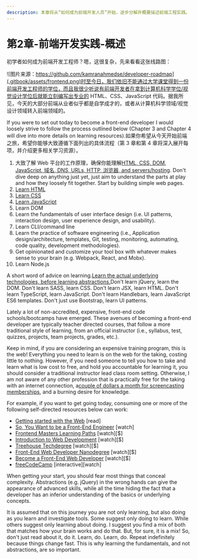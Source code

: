 ```yaml
---
description: 本章将从“如何成为前端开发人员”开始，逐步分解并概要描述前端工程实践。
---
```


# 第2章-前端开发实践-概述

初学者如何成为前端开发工程师？嗯，这很复杂，先来看看这张线路图：

![图片来源：https://github.com/kamranahmedse/developer-roadmap](.gitbook/assets/frontend.png)时至今日，我们依旧不能通过大学课堂得到一份前端开发工程师的学位，而且我很少听说有前端开发者在拿到计算机科学学位/视觉设计学位后就能立刻编写出专业的 HTML、CSS、JavaScript 代码。据我所见，今天的大部分前端从业者似乎都是自学成才的，或者从计算机科学领域/视觉设计领域转入前端领域的。

If you were to set out today to become a front-end developer I would loosely strive to follow the process outlined below \(Chapter 3 and Chapter 4 will dive into more details on learning resources\).如果你希望从今天开始前端之旅，希望你能够大致遵循下面列出的具体流程（第 3 章和第 4 章将深入展开每项，并介绍更多相关学习资源）。

1. 大致了解 Web 平台的工作原理，确保你能理解[HTML, CSS, DOM, JavaScript, 域名, DNS, URLs, HTTP, 浏览器, and servers/hosting](https://developer.mozilla.org/en-US/docs/Learn/Getting_started_with_the_web). Don't dive deep on anything just yet, just aim to understand the parts at play and how they loosely fit together. Start by building simple web pages.
2. [Learn HTML](https://developer.mozilla.org/en-US/docs/Learn/HTML)
3. [Learn CSS](https://developer.mozilla.org/en-US/docs/Learn/CSS)
4. [Learn JavaScript](https://youtu.be/QjKH1J77gjI?list=PL055Epbe6d5bQubu5EWf_kUNA3ef_qbmL)
5. Learn DOM
6. Learn the fundamentals of user interface design \(i.e. UI patterns, interaction design, user experience design, and usability\).
7. Learn CLI/command line
8. Learn the practice of software engineering \(i.e., Application design/architecture, templates, Git, testing, monitoring, automating, code quality, development methodologies\).
9. Get opinionated and customize your tool box with whatever makes sense to your brain \(e.g. Webpack, React, and Mobx\).
10. Learn Node.js

A short word of advice on learning.[Learn the actual underlying technologies, before learning abstractions.](https://youtu.be/QjKH1J77gjI?list=PL055Epbe6d5bQubu5EWf_kUNA3ef_qbmL)Don't learn jQuery, learn the DOM. Don't learn SASS, learn CSS. Don't learn JSX, learn HTML. Don't learn TypeScript, learn JavaScript. Don't learn Handlebars, learn JavaScript ES6 templates. Don't just use Bootstrap, learn UI patterns.

Lately a lot of non-accredited, expensive, front-end code schools/bootcamps have emerged. These avenues of becoming a front-end developer are typically teacher directed courses, that follow a more traditional style of learning, from an official instructor \(i.e., syllabus, test, quizzes, projects, team projects, grades, etc.\).

Keep in mind, if you are considering an expensive training program, this is the web! Everything you need to learn is on the web for the taking, costing little to nothing. However, if you need someone to tell you how to take and learn what is low cost to free, and hold you accountable for learning it, you should consider a traditional instructor lead class room setting. Otherwise, I am not aware of any other profession that is practically free for the taking with an internet connection, a[couple of dollars a month for screencasting memberships](https://frontendmasters.com/join/), and a burning desire for knowledge.

For example, if you want to get going today, consuming one or more of the following self-directed resources below can work:

* [Getting started with the Web](https://developer.mozilla.org/en-US/docs/Learn/Getting_started_with_the_web)
  \[read\]
* [So, You Want to be a Front-End Engineer](https://www.youtube.com/watch?v=Lsg84NtJbmI)
  \[watch\]
* [Frontend Masters Learning Paths](https://frontendmasters.com/learn)
  \[watch\]\[$\]
* [Introduction to Web Development](https://frontendmasters.com/courses/web-development-v2/)
  \[watch\]\[$\]
* [Treehouse Techdegree](https://teamtreehouse.com/techdegree/front-end-web-development-2)
  \[watch\]\[$\]
* [Front-End Web Developer Nanodegree](https://www.udacity.com/course/front-end-web-developer-nanodegree--nd001)
  \[watch\]\[$\]
* [Become a Front-End Web Developer](https://www.lynda.com/learning-paths/Web/become-a-front-end-web-developer)
  \[watch\]\[$\]
* [freeCodeCamp](https://learn.freecodecamp.org/)
  \[interactive\]\[watch\]

When getting your start, you should fear most things that conceal complexity. Abstractions \(e.g. jQuery\) in the wrong hands can give the appearance of advanced skills, while all the time hiding the fact that a developer has an inferior understanding of the basics or underlying concepts.

It is assumed that on this journey you are not only learning, but also doing as you learn and investigate tools. Some suggest only doing to learn. While others suggest only learning about doing. I suggest you find a mix of both that matches how your brain works and do that. But, for sure, it is a mix! So, don't just read about it, do it. Learn, do. Learn, do. Repeat indefinitely because things change fast. This is why learning the fundamentals, and not abstractions, are so important.

  


